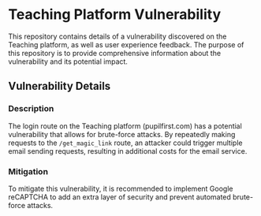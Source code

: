 # Teaching Platform Vulnerability

This repository contains details of a vulnerability discovered on the Teaching platform, as well as user experience feedback. The purpose of this repository is to provide comprehensive information about the vulnerability and its potential impact.

## Vulnerability Details

### Description
The login route on the Teaching platform (pupilfirst.com) has a potential vulnerability that allows for brute-force attacks. By repeatedly making requests to the `/get_magic_link` route, an attacker could trigger multiple email sending requests, resulting in additional costs for the email service.

### Mitigation
To mitigate this vulnerability, it is recommended to implement Google reCAPTCHA to add an extra layer of security and prevent automated brute-force attacks.

